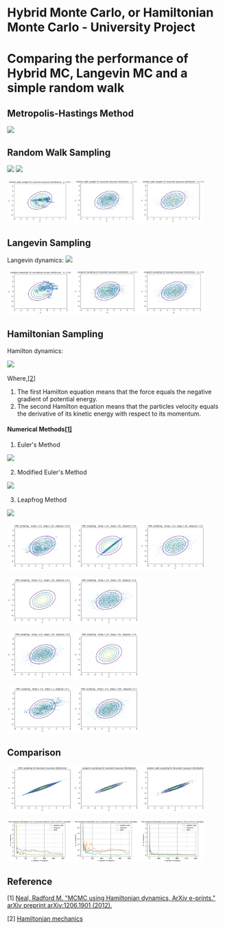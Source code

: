# Hybrid Monte Carlo, or Hamiltonian Monte Carlo  - University Project
# Comparing the performance of Hybrid MC, Langevin MC and a simple random walk

## Metropolis-Hastings Method
<img src="http://www.sciweavers.org/upload/Tex2Img_1557063031/render.png"/>

## Random Walk Sampling
<img src="http://www.sciweavers.org/upload/Tex2Img_1557062476/render.png"/>
<img src="http://www.sciweavers.org/upload/Tex2Img_1557063410/render.png"/>

<p float="middle">
  <img src="https://github.com/Rafaelchen0625/Hybrid-Monte-Carlo/blob/master/Images/random_walk_0.01.png", width="30%", height="30%"/>
  <img src="https://github.com/Rafaelchen0625/Hybrid-Monte-Carlo/blob/master/Images/random_walk_0.1.png", width="30%", height="30%"/>
  <img src="https://github.com/Rafaelchen0625/Hybrid-Monte-Carlo/blob/master/Images/random_walk_1.0.png", width="30%", height="30%"/>
</p>

## Langevin Sampling

Langevin dynamics: <img src="http://www.sciweavers.org/upload/Tex2Img_1557064556/render.png">

<p float="middle">
  <img src="https://github.com/Rafaelchen0625/Hybrid-Monte-Carlo/blob/master/Images/langevin_0.01.png", width="30%", height="30%"/>
  <img src="https://github.com/Rafaelchen0625/Hybrid-Monte-Carlo/blob/master/Images/langevin_0.1.png", width="30%", height="30%"/>
  <img src="https://github.com/Rafaelchen0625/Hybrid-Monte-Carlo/blob/master/Images/langevin_1.0.png", width="30%", height="30%"/>
</p>

## Hamiltonian Sampling

Hamilton dynamics: 

<img src="http://www.sciweavers.org/upload/Tex2Img_1557065364/render.png"/>

Where,[[2]](https://en.wikipedia.org/w/index.php?title=Hamiltonian_mechanics&oldid=848677024)
1. The first Hamilton equation means that the force equals the negative gradient of potential energy.
2. The second Hamilton equation means that the particles velocity equals the derivative of its kinetic energy with respect to its momentum.

#### Numerical Methods[[1]](https://arxiv.org/abs/1206.1901)
1. Euler's Method
<img src="http://www.sciweavers.org/upload/Tex2Img_1557068627/render.png"/>

2. Modified Euler's Method
<img src="http://www.sciweavers.org/upload/Tex2Img_1557068516/render.png"/>

3. Leapfrog Method
<img src="http://www.sciweavers.org/upload/Tex2Img_1557068596/render.png"/>


<p float="middle">
  <img src="https://github.com/Rafaelchen0625/Hybrid-Monte-Carlo/blob/master/Images/HMC_epsilon_0_0_1.png", width="30%", height="30%"/>
  <img src="https://github.com/Rafaelchen0625/Hybrid-Monte-Carlo/blob/master/Images/HMC_epsilon_0_5.png", width="30%", height="30%"/>
  <img src="https://github.com/Rafaelchen0625/Hybrid-Monte-Carlo/blob/master/Images/HMC_epsilon_1_0.png", width="30%", height="30%"/>
</p>

<p float="middle">
  <img src="https://github.com/Rafaelchen0625/Hybrid-Monte-Carlo/blob/master/Images/HMC_temp_0_1.png", width="30%", height="30%"/>
  <img src="https://github.com/Rafaelchen0625/Hybrid-Monte-Carlo/blob/master/Images/HMC_temp_1.png", width="30%", height="30%"/>
</p>

<p float="middle">
  <img src="https://github.com/Rafaelchen0625/Hybrid-Monte-Carlo/blob/master/Images/HMC_temp_2.png", width="30%", height="30%"/>
   <img src="https://github.com/Rafaelchen0625/Hybrid-Monte-Carlo/blob/master/Images/HMC_temp_1_5.png", width="30%", height="30%"/>
</p>

<p float="middle">
  <img src="https://github.com/Rafaelchen0625/Hybrid-Monte-Carlo/blob/master/Images/HMC_step_1.png", width="30%", height="30%"/>
  <img src="https://github.com/Rafaelchen0625/Hybrid-Monte-Carlo/blob/master/Images/HMC_step_100.png", width="30%", height="30%"/>
</p>

## Comparison
<p float="middle">
  <img src="https://github.com/Rafaelchen0625/Hybrid-Monte-Carlo/blob/master/Images/comparison_accept_hmc.png", width="30%", height="30%"/>
  <img src="https://github.com/Rafaelchen0625/Hybrid-Monte-Carlo/blob/master/Images/comparison_accept_lan.png", width="30%", height="30%"/>
  <img src="https://github.com/Rafaelchen0625/Hybrid-Monte-Carlo/blob/master/Images/comparison_accept_rw.png", width="30%", height="30%"/>
</p>

<p float="middle">
  <img src="https://github.com/Rafaelchen0625/Hybrid-Monte-Carlo/blob/master/Images/comparison_500.png", width="30%", height="30%"/>
  <img src="https://github.com/Rafaelchen0625/Hybrid-Monte-Carlo/blob/master/Images/comparison_1000.png", width="30%", height="30%"/>
  <img src="https://github.com/Rafaelchen0625/Hybrid-Monte-Carlo/blob/master/Images/comparison_5000.png", width="30%", height="30%"/>
</p>

## Reference
[1] [Neal, Radford M. "MCMC using Hamiltonian dynamics, ArXiv e-prints." arXiv preprint arXiv:1206.1901 (2012).](https://arxiv.org/abs/1206.1901)

[2] [Hamiltonian mechanics](https://en.wikipedia.org/w/index.php?title=Hamiltonian_mechanics&oldid=848677024)
